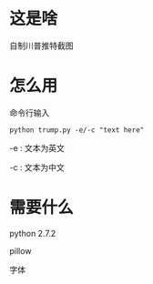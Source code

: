 # 这是啥

自制川普推特截图

# 怎么用

命令行输入

```
python trump.py -e/-c "text here"
```

-e : 文本为英文

-c : 文本为中文

# 需要什么

python 2.7.2

pillow

字体